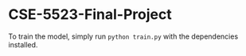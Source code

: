 # CSE-5523-Final-Project

To train the model, simply run `python train.py` with the dependencies installed.
